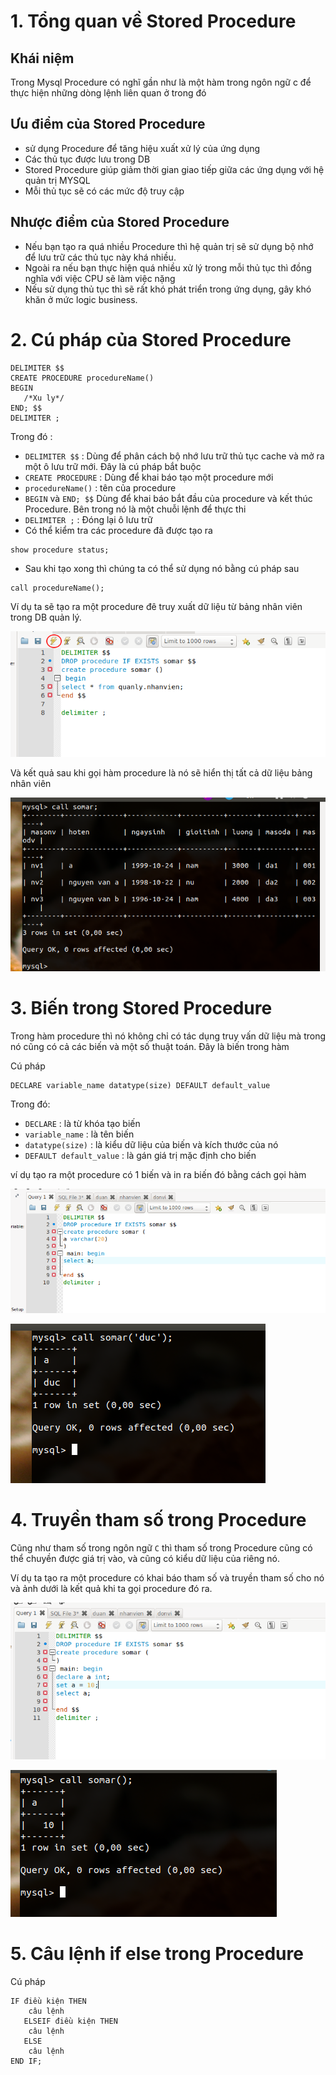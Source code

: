 # 1. Tổng quan về Stored Procedure
## Khái niệm 
Trong Mysql Procedure có nghĩ gần như là một hàm trong ngôn ngữ c để thực hiện những dòng lệnh liên quan ở trong đó
## Ưu điểm của Stored Procedure
- sử dụng Procedure để tăng hiệu xuất xử lý của ứng dụng
- Các thủ tục được lưu trong DB
- Stored Procedure giúp giảm thời gian giao tiếp giữa các ứng dụng với hệ quản trị MYSQL
- Mỗi thủ tục sẽ có các mức độ truy cập
## Nhược điểm của Stored Procedure
- Nếu bạn tạo ra quá nhiều Procedure thì hệ quản trị sẽ sử dụng bộ nhớ để lưu trữ các thủ tục này khá nhiều. 
- Ngoài ra nếu bạn thực hiện quá nhiều xử lý trong mỗi thủ tục thì đồng nghĩa với việc CPU sẽ làm việc nặng 
- Nếu sử dụng thủ tục thì sẽ rất khó phát triển trong ứng dụng, gây khó khăn ở mức logic business.
# 2. Cú pháp của  Stored Procedure
```
DELIMITER $$
CREATE PROCEDURE procedureName()
BEGIN
   /*Xu ly*/
END; $$
DELIMITER ;
```

Trong đó : 
- `DELIMITER $$` : Dùng để phân cách bộ nhớ lưu trữ thủ tục cache và mở ra một ô lưu trữ mới. Đây là cú pháp bắt buộc
- `CREATE PROCEDURE` : Dùng để khai báo tạo một procedure mới 
- `procedureName()` : tên của procedure 
- `BEGIN` và `END; $$` Dùng để khai báo bắt đầu của  procedure và kết thúc Procedure. Bên trong nó là một chuỗi lệnh để thực thi
- `DELIMITER ;` : Đóng lại ô lưu trữ
- Có thể kiểm tra các procedure đã được tạo ra
```
show procedure status;
```
- Sau khi tạo xong thì chúng ta có thể sử dụng nó bằng cú pháp sau
```
call procedureName();
```
Ví dụ ta sẽ tạo ra một procedure đê truy xuất dữ liệu từ bảng nhân viên trong DB quản lý.

![](../images/screenshot_9.png)

Và kết quả sau khi gọi hàm procedure là nó sẽ hiển thị tất cả dữ liệu bảng nhân viên 

![](../images/screenshot_3.png)

# 3. Biến trong Stored Procedure
Trong hàm procedure thì nó không chỉ có tác dụng truy vấn dữ liệu mà trong nó cũng có cả các biến và một số thuật toán. Đây là biến trong hàm

Cú pháp 
```
DECLARE variable_name datatype(size) DEFAULT default_value
```
Trong đó: 
- `DECLARE` : là từ khóa tạo biến
- `variable_name` : là tên biến
- `datatype(size)` : là kiểu dữ liệu của biến và kích thước của nó
- `DEFAULT default_value` : là gán giá trị mặc định cho biến

ví dụ tạo ra một procedure có 1 biến và in ra biến đó bằng cách gọi hàm 

![](../images/screenshot_4.png)

![](../images/screenshot_5.png)

# 4. Truyền tham số trong Procedure
Cũng như tham số trong ngôn ngữ `C` thì tham số trong Procedure cũng có thể chuyền được giá trị vào, và cũng có kiểu dữ liệu của riêng nó.

Ví dụ ta tạo ra một procedure có khai báo tham số và truyền tham số cho nó và ảnh dưới là kết quả khi ta gọi procedure đó ra.

![](../images/screenshot_6.png)

![](../images/screenshot_7.png)

# 5. Câu lệnh if else trong Procedure
Cú pháp 
```
IF điều kiện THEN
    câu lệnh
   ELSEIF điều kiện THEN
    câu lệnh 
   ELSE
    câu lệnh 
END IF;
```